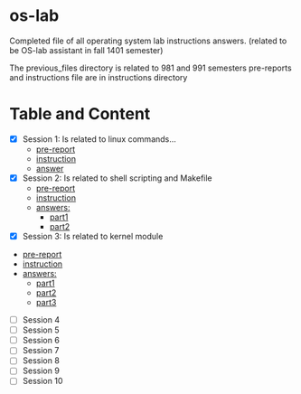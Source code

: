 # os-lab
Completed file of all operating system lab instructions answers. (related to be OS-lab assistant in fall 1401 semester)

The previous_files directory is related to 981 and 991 semesters
pre-reports and instructions file are in instructions directory

# Table and Content
- [x] Session 1: Is related to linux commands...
  - [pre-report](new_files/instructions/Lab1/OSlab1_linuxIntro.pdf)
  - [instruction](new_files/instructions/Lab1/OSlab1_instructions_ECE_IUT.pdf)
  - [answer](new_files/s01)
- [x] Session 2: Is related to shell scripting and Makefile
  - [pre-report](new_files/instructions/Lab2/OSlab2_scripts_ECE_IUT.pdf)
  - [instruction](new_files/instructions/Lab2/OSlab2_instructions_ECE_IUT.pdf)
  - [answers:](new_files/s02)
    - [part1](new_files/s02/part1/script.sh)
    - [part2](new_files/s02/part2)
- [x]  Session 3: Is related to kernel module
  - [pre-report](new_files/instructions/Lab3/OSlab3_kernel_module_ECE_IUT.pdf)
  - [instruction](new_files/instructions/Lab3/OSLab_3_instructions_ECE_IUT.pdf)
  - [answers:](new_files/s03)
    - [part1](new_files/s03/part1)
    - [part2](new_files/s03/part2)
    - [part3](new_files/s03/part3/configure.sh)
- [ ]  Session 4
- [ ]  Session 5
- [ ]  Session 6
- [ ]  Session 7
- [ ]  Session 8
- [ ]  Session 9
- [ ]  Session 10
